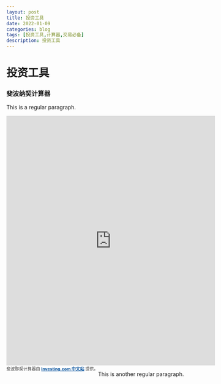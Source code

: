 ```yaml
---
layout: post
title: 投资工具
date: 2022-01-09
categories: blog
tags: [投资工具,计算器,交易必备]
description: 投资工具
---
```



# 投资工具

### 斐波纳契计算器
This is a regular paragraph.
<iframe frameborder="0" scrolling="auto" height="650" width="545" allowtransparency="true" marginwidth="0" marginheight="0" src="https://ssltools.investing.com/fibonacci-calculator/index.php?force_lang=6"></iframe><br /><div style="width:450"><span style="float:left"><span style="font-size: 11px;color: #333333;text-decoration: none;">斐波那契计算器由 <a href="https://cn.investing.com/" rel="nofollow" target="_blank" style="font-size: 11px;color: #06529D; font-weight: bold;" class="underline_link">Investing.com 中文站</a> 提供。</span></span></div>

This is another regular paragraph.